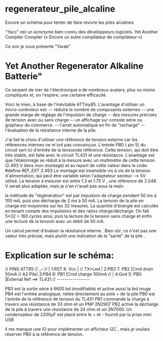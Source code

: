 # regenerateur_pile_alcaline
Encore un schéma pour tenter de faire revivre les piles alcalines


"Yacc" est un acronyme bien connu des développeurs logiciels.
Yet Another Compiler Compiler (« Encore un autre compilateur de compilateur »)

Ce soir je vous présente "Yarab" 

# Yet Another Regenerator Alkaline Batterie"

Ce serpent de mer de l'électronique a de nombreux avatars, plus ou moins compliqués et, on l'espère, une certaine efficacité.

Voici le mien, à base de l'inévitable ATTiny85.
L'avantage d'utiliser un micro-controleur est:
-- réduire le nombre de  composants externes
-- une grande marge de réglage de l'impulsion de charge
-- des mesures précises de tension avec ou sans charge
-- un affichage sur console série ou grapheur du commerce.
-- l'arret automatique en fin de "recharge"
-- l'évaluation de la résistance interne de la pile.




J'ai fait le choix d'utiliser une référence de tension externe car les références internes
ne m'ont pas convainçue.
L'entrée PB0 ( pin 5) du circuit sert ici d'entrée de la tensionde référence. 
Cette tension, qui doit être très stable, est faite avec le circuit TL431 et une résistance.
L'avantage est que l'étalonnage se réduit à la mesure avec un multimètre de cette tension (2.493 V dans mon montage) et au report de cette valeur dans le code.
 #define  REF_EXT      2.493
Le montage est insensible vis à vis de la tension d'alimentation, qui peut être variable selon 
l'adaptateur secteur --> 5V utilisé.
La tension à mesurer est entre 1.3 et 1.75 V , une référence de 2.048 V serait plus adaptée, mais je n'en n'avait pas sous la main.

la méthode de "régénération" est par impulsion de charge pendant 50 ms à 100 mA, puis une décharge de 2 ms à 50 mA.
La tension de la pile en charge est moyennée sur les 32 mesures. La quantité d'énergie est calculée en tenant compte des impulsions et des ratios charge/décharge.
On fait 5*32 = 160 cycles ainsi, puis la lecture de la tension sans charge et enfin une lecture de la tension avec un débit de 50 mA.

Un calcul permet d'évaluer la résistance interne . Bien sûr, ce n'est pas une valeur très précise, mais plutôt une indication de la "santé" de la pile .

#  Explication sur le schéma:

// PINS    ATT85
//        ________-_______
//        | 1:RST  8: Vcc |
// TX+Led | 2:PB3  7: PB2 |Cmd drain 50mA
// A2 Pile| 3:PB4  6: PB1 |Cmd charge 100mA
//        | 4:Gnd  5: PB0 |External Ref ==> TL431
//        -----------------

PB3 est la sortie série à 9600 bd (modifiable) et active aussi la led rouge 
PB4 est l'entrée analogique, reliée directement au pole + de la pile
PB0 est l'entrée de la référence de tension du TL431
PB1 commande la charge à travers une résistance de 33 ohm et un PNP 2N2907
PB2 active la décharge de la pile à travers une résistance de 24 ohm et un 2N7000.
Un condensateur de 2200µF est placé entre le + et - fournit par la prise mini USB 

Il me manque une IO pour implémenter un afficheur I2C , mais je voulais réserver PB0 à la référence de tension.
 


